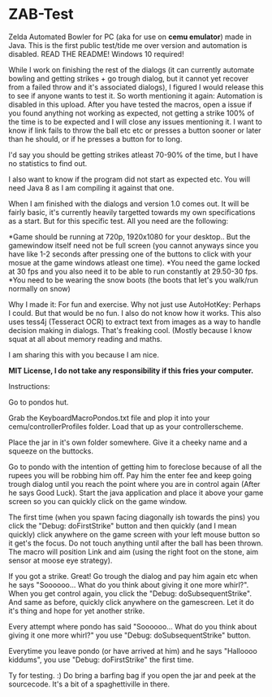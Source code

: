 # ZAB-Test
Zelda Automated Bowler for PC (aka for use on **cemu emulator**) made in Java. This is the first public test/tide me over version and automation is disabled. READ THE README! Windows 10 required!


While I work on finishing the rest of the dialogs (it can currently automate bowling and getting strikes + go trough dialog, but it cannot yet recover from a failed throw and it's associated dialogs), I figured I would release this to see if anyone wants to test it. So worth mentioning it again: Automation is disabled in this upload.
After you have tested the macros, open a issue if you found anything not working as expected, not getting a strike 100% of the time is to be expected and I will close any issues mentioning it. I want to know if link fails to throw the ball etc etc or presses a button sooner or later than he should, or if he presses a button for to long.

I'd say you should be getting strikes atleast 70-90% of the time, but I have no statistics to find out.

I also want to know if the program did not start as expected etc.
You will need Java 8 as I am compiling it against that one.

When I am finished with the dialogs and version 1.0 comes out. It will be fairly basic, it's currently heavily targetted towards my own specifications as a start. But for this specific test. All you need are the following:

*Game should be running at 720p, 1920x1080 for your desktop.. But the gamewindow itself need not be full screen (you cannot anyways since you have like 1-2 seconds after pressing one of the buttons to click with your mosue at the game windows atleast one time).
*You need the game locked at 30 fps and you also need it to be able to run constantly at 29.50-30 fps. 
*You need to be wearing the snow boots (the boots that let's you walk/run normally on snow)

Why I made it: For fun and exercise.
Why not just use AutoHotKey: Perhaps I could. But that would be no fun. I also do not know how it works.
This also uses tess4j (Tesseract OCR) to extract text from images as a way to handle decision making in dialogs. That's freaking cool. (Mostly because I know squat at all about memory reading and maths.

I am sharing this with you because I am nice.

**MIT License, I do not take any responsibility if this fries your computer.**

Instructions:

Go to pondos hut.

Grab the KeyboardMacroPondos.txt file and plop it into your cemu/controllerProfiles folder. Load that up as your controllerscheme.

Place the jar in it's own folder somewhere. Give it a cheeky name and a squeeze on the buttocks.

Go to pondo with the intention of getting him to foreclose because of all the rupees you will be robbing him off.
Pay him the enter fee and keep going trough dialog until you reach the point where you are in control again (After he says Good Luck).
Start the java application and place it above your game screen so you can quickly click on the game window.

The first time (when you spawn facing diagonally ish towards the pins) you click the "Debug: doFirstStrike" button and then quickly (and I mean quickly) click anywhere on the game screen with your left mouse button so it get's the focus.
Do not touch anything until after the ball has been thrown. The macro will position Link and aim (using the right foot on the stone, aim sensor at moose eye strategy).

If you got a strike. Great!
Go trough the dialog and pay him again etc when he says "Soooooo... What do you think about giving it one more whirl?".
When you get control again, you click the "Debug: doSubsequentStrike". And same as before, quickly click anywhere on the gamescreen.
Let it do it's thing and hope for yet another strike.

Every attempt where pondo has said "Soooooo... What do you think about giving it one more whirl?" you use "Debug: doSubsequentStrike" button.

Everytime you leave pondo (or have arrived at him) and he says "Halloooo kiddums", you use "Debug: doFirstStrike" the first time.


Ty for testing. :)
Do bring a barfing bag if you open the jar and peek at the sourcecode. It's a bit of a spaghettiville in there.
